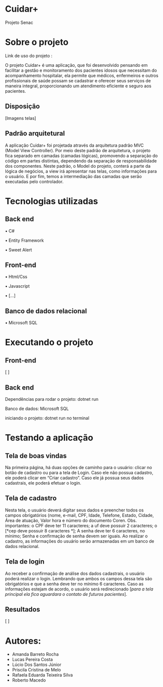 # Cuidar+
Projeto Senac 

# Sobre o projeto 

Link de uso do projeto :

O projeto Cuidar+ é uma aplicação, que foi desenvolvido pensando em facilitar a gestão e monitoramento dos pacientes idosos que necessitam do acompanhamento hospitalar, ela permite que médicos, enfermeiros e outros profissionais de saúde possam se cadastrar e oferecer seus serviços de maneira integral, proporcionando um atendimento eficiente e seguro aos pacientes. 

## Disposição



[Imagens telas]



## Padrão arquitetural
A aplicação Cuidar+ foi projetada através da arquitetura padrão MVC (Model View Controller). Por meio deste padrão de arquitetura, o projeto fica separado em camadas (camadas lógicas), promovendo a separação do código em partes distintas, dependendo da separação de responsabilidade dos componentes.
Neste padrão, o Model do projeto, conterá a parte da lógica de negócios, a view irá apresentar nas telas, como informações para o usuário. E por fim, temos a intermediação das camadas que serão executadas pelo controlador.

# Tecnologias utilizadas
## Back end
•	C#

•	Entity Framework

•	Sweet Alert

## Front-end
•	Html/Css

•	Javascript

•	[...]

## Banco de dados relacional
• Microsoft SQL
# Executando o projeto
## Front-end

[              ]

## Back end
Dependências para rodar o projeto: dotnet run

Banco de dados: Microsoft SQL

iniciando o projeto: dotnet run no terminal

# Testando a aplicação
## Tela de boas	 vindas
Na primeira página, há duas opções de caminho para o usuário: clicar no botão de cadastro ou para a tela de Login. Caso ele não possua cadastro, ele poderá clicar em “Criar cadastro”. Caso ele já possua seus dados cadastrais, ele poderá efetuar o login.
## Tela de cadastro
Nesta tela, o usuário deverá digitar seus dados e preencher todos os campos obrigatórios (nome, e-mail, CPF, Idade, Telefone, Estado, Cidade, Área de atuação, Valor hora e número do documento Coren.
Obs. importantes: o CPF deve ter 11 caracteres; a uf deve possuir 2 caracteres; o [*cep deve possuir 8 caracteres *]; A senha deve ter 6 caracteres, no mínimo; Senha e confirmação de senha devem ser iguais.
Ao realizar o cadastro, as informações do usuário serão armazenadas em um banco de dados relacional.  
## Tela de login
Ao receber a confirmação de análise dos dados cadastrais, o usuário poderá realizar o login. Lembrando que ambos os campos dessa tela são obrigatórios e que a senha deve ter no mínimo 6 caracteres.
Caso as informações estejam de acordo, o usuário será redirecionado [*para a tela principal ela fica aguardara o contato de futuros pacientes*].	
## Resultados
[              ]

# Autores:
- Amanda Barreto Rocha
- Lucas Pereira Costa
- Lúcio Dos Santos Júnior
- Priscila Cristina de Melo
- Rafaela Eduarda Teixeira Silva
- Roberto Macedo
